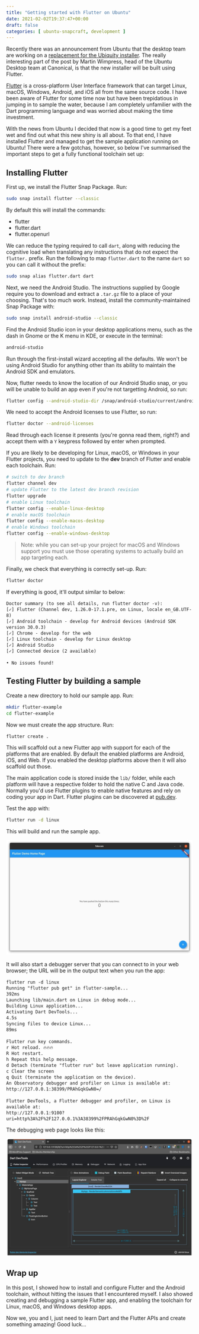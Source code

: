```yaml
---
title: "Getting started with Flutter on Ubuntu"
date: 2021-02-02T19:37:47+00:00
draft: false
categories: [ ubuntu-snapcraft, development ]
---
```


Recently there was an announcement from Ubuntu that the desktop team are working on a [replacement for the Ubiquity installer](https://discourse.ubuntu.com/t/refreshing-the-ubuntu-desktop-installer/20659). The really interesting part of the post by Martin Wimpress, head of the Ubuntu Desktop team at Canonical, is that the new installer will be built using Flutter.

[Flutter](https://flutter.dev) is a cross-platform User Interface framework that can target Linux, macOS, Windows, Android, and iOS all from the same source code. I have been aware of Flutter for some time now but have been trepidatious in jumping in to sample the water, because I am completely unfamilier with the Dart programming language and was worried about making the time investment.

With the news from Ubuntu I decided that now is a good time to get my feet wet and find out what this new shiny is all about. To that end, I have installed Flutter and managed to get the sample application running on Ubuntu! There were a few gotchas, however, so below I've summarised the important steps to get a fully functional toolchain set up:

## Installing Flutter

First up, we install the Flutter Snap Package. Run:

```bash
sudo snap install flutter --classic
```

By default this will install the commands:

* flutter
* flutter.dart
* flutter.openurl

We can reduce the typing required to call `dart`, along with reducing the cognitive load when translating any instructions that do not expect the `flutter.` prefix. Run the following to map `flutter.dart` to the name `dart` so you can call it without the prefix:

```bash
sudo snap alias flutter.dart dart
```

Next, we need the Android Studio. The instructions supplied by Google require you to download and extract a `.tar.gz` file to a place of your choosing. That's too much work. Instead, install the community-maintained Snap Package with:

```bash
sudo snap install android-studio --classic
```

Find the Android Studio icon in your desktop applications menu, such as the dash in Gnome or the K menu in KDE, or execute in the terminal:

```bash
android-studio
```

Run through the first-install wizard accepting all the defaults. We won't be using Android Studio for anything other than its ability to maintain the Android SDK and emulators.

Now, flutter needs to know the location of our Android Studio snap, or you will be unable to build an app even if you're not targetting Android, so run:

```bash
flutter config --android-studio-dir /snap/android-studio/current/android-studio
```

We need to accept the Android licenses to use Flutter, so run:

```bash
flutter doctor --android-licenses
```

Read through each license it presents (you're gonna read them, right?) and accept them with a `Y` keypress followed by enter when prompted.

If you are likely to be developing for Linux, macOS, or Windows in your Flutter projects, you need to update to the **dev** branch of Flutter and enable each toolchain. Run:

```bash
# switch to dev branch
flutter channel dev
# update Flutter to the latest dev branch revision
flutter upgrade
# enable Linux toolchain
flutter config --enable-linux-desktop
# enable macOS toolchain
flutter config --enable-macos-desktop
# enable Windows toolchain
flutter config --enable-windows-desktop
```

> Note: while you can set-up your project for macOS and Windows support you must use those operating systems to actually build an app targeting each.

Finally, we check that everything is correctly set-up. Run:

```bash
flutter doctor
```

If everything is good, it'll output similar to below:

```plain
Doctor summary (to see all details, run flutter doctor -v):
[✓] Flutter (Channel dev, 1.26.0-17.1.pre, on Linux, locale en_GB.UTF-8)
[✓] Android toolchain - develop for Android devices (Android SDK version 30.0.3)
[✓] Chrome - develop for the web
[✓] Linux toolchain - develop for Linux desktop
[✓] Android Studio
[✓] Connected device (2 available)

• No issues found!
```

## Testing Flutter by building a sample

Create a new directory to hold our sample app. Run:

```bash
mkdir flutter-example
cd flutter-example
```

Now we must create the app structure. Run:

```bash
flutter create .
```

This will scaffold out a new Flutter app with support for each of the platforms that are enabled. By default the enabled platforms are Android, iOS, and Web. If you enabled the desktop platforms above then it will also scaffold out those.

The main application code is stored inside the `lib/` folder, while each platform will have a respective folder to hold the native C and Java code. Normally you'd use Flutter plugins to enable native features and rely on coding your app in Dart. Flutter plugins can be discovered at [pub.dev](https://pub.dev/).

Test the app with:

```bash
flutter run -d linux
```

This will build and run the sample app.

![Flutter default app running in Ubuntu](sample-app.png)

It will also start a debugger server that you can connect to in your web browser; the URL will be in the output text when you run the app:

```plain
flutter run -d linux
Running "flutter pub get" in flutter-sample...                            392ms
Launching lib/main.dart on Linux in debug mode...
Building Linux application...                                           
Activating Dart DevTools...                                         4.5s
Syncing files to device Linux...                                    89ms

Flutter run key commands.
r Hot reload. 🔥🔥🔥
R Hot restart.
h Repeat this help message.
d Detach (terminate "flutter run" but leave application running).
c Clear the screen
q Quit (terminate the application on the device).
An Observatory debugger and profiler on Linux is available at:
http://127.0.0.1:38399/PRAhGqkGwN0=/

Flutter DevTools, a Flutter debugger and profiler, on Linux is available at:
http://127.0.0.1:9100?uri=http%3A%2F%2F127.0.0.1%3A38399%2FPRAhGqkGwN0%3D%2F
```

The debugging web page looks like this:

![Flutter debugger running in Firefox debugging the default Flutter app](debugger.png)

## Wrap up

In this post, I showed how to install and configure Flutter and the Android toolchain, without hitting the issues that I encountered myself. I also showed creating and debugging a sample Flutter app, and enabling the toolchain for Linux, macOS, and Windows desktop apps.

Now we, you and I, just need to learn Dart and the Flutter APIs and create something amazing! Good luck...
